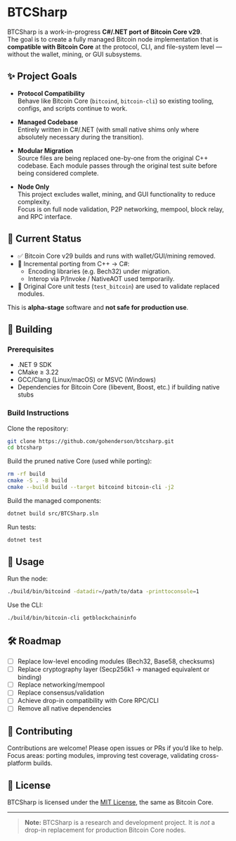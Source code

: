 # BTCSharp

BTCSharp is a work-in-progress **C#/.NET port of Bitcoin Core v29**.  
The goal is to create a fully managed Bitcoin node implementation that is **compatible with Bitcoin Core** at the protocol, CLI, and file-system level — without the wallet, mining, or GUI subsystems.

## ✨ Project Goals

- **Protocol Compatibility**  
  Behave like Bitcoin Core (`bitcoind`, `bitcoin-cli`) so existing tooling, configs, and scripts continue to work.

- **Managed Codebase**  
  Entirely written in C#/.NET (with small native shims only where absolutely necessary during the transition).

- **Modular Migration**  
  Source files are being replaced one-by-one from the original C++ codebase. Each module passes through the original test suite before being considered complete.

- **Node Only**  
  This project excludes wallet, mining, and GUI functionality to reduce complexity.  
  Focus is on full node validation, P2P networking, mempool, block relay, and RPC interface.

## 🚧 Current Status

- ✅ Bitcoin Core v29 builds and runs with wallet/GUI/mining removed.  
- 🔄 Incremental porting from C++ → C#:  
  - Encoding libraries (e.g. Bech32) under migration.  
  - Interop via P/Invoke / NativeAOT used temporarily.  
- 🧪 Original Core unit tests (`test_bitcoin`) are used to validate replaced modules.  

This is **alpha-stage** software and **not safe for production use**.

## 🔧 Building

### Prerequisites
- .NET 9 SDK
- CMake ≥ 3.22
- GCC/Clang (Linux/macOS) or MSVC (Windows)
- Dependencies for Bitcoin Core (libevent, Boost, etc.) if building native stubs

### Build Instructions

Clone the repository:
```bash
git clone https://github.com/gohenderson/btcsharp.git
cd btcsharp
```

Build the pruned native Core (used while porting):
```bash
rm -rf build
cmake -S . -B build
cmake --build build --target bitcoind bitcoin-cli -j2
```

Build the managed components:
```bash
dotnet build src/BTCSharp.sln
```

Run tests:
```bash
dotnet test
```

## 📡 Usage

Run the node:
```bash
./build/bin/bitcoind -datadir=/path/to/data -printtoconsole=1
```

Use the CLI:
```bash
./build/bin/bitcoin-cli getblockchaininfo
```

## 🛠️ Roadmap

- [ ] Replace low-level encoding modules (Bech32, Base58, checksums)
- [ ] Replace cryptography layer (Secp256k1 → managed equivalent or binding)
- [ ] Replace networking/mempool
- [ ] Replace consensus/validation
- [ ] Achieve drop-in compatibility with Core RPC/CLI
- [ ] Remove all native dependencies

## 🤝 Contributing

Contributions are welcome! Please open issues or PRs if you’d like to help.  
Focus areas: porting modules, improving test coverage, validating cross-platform builds.

## 📜 License

BTCSharp is licensed under the [MIT License](LICENSE), the same as Bitcoin Core.

---

> **Note:** BTCSharp is a research and development project.
> It is *not* a drop-in replacement for production Bitcoin Core nodes.

